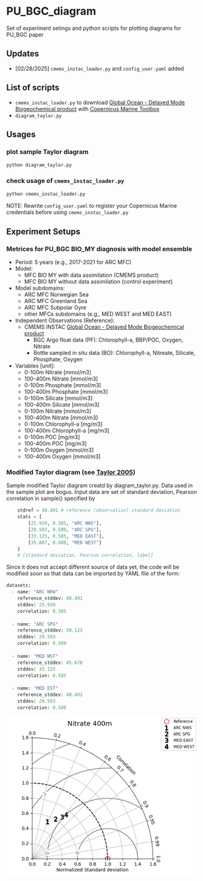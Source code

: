 # PU_BGC_diagram
Set of experiment setings and python scripts for plotting diagrams for PU_BGC paper

## Updates

- [02/28/2025] ```cmems_instac_loader.py``` and ```config_user.yaml``` added

## List of scripts

- ```cmems_instac_loader.py``` to download [Global Ocean - Delayed Mode Biogeochemical product](https://doi.org/10.17882/86207) with [Copernicus Marine Toolbox](https://help.marine.copernicus.eu/en/collections/9080063-copernicus-marine-toolbox)
- ```diagram_taylor.py```

## Usages

### plot sample Taylor diagram

```python
python diagram_taylor.py
```

### check usage of ```cmems_instac_loader.py```

```python
python cmems_instac_loader.py
```

NOTE: Rewrite ```config_user.yaml``` to register your Copernicus Marine credentials before using ```cmems_instac_loader.py```

## Experiment Setups

### Metrices for PU_BGC BIO_MY diagnosis with model ensemble 

- Period: 5 years (e.g., 2017-2021 for ARC MFC)
- Model:
   - MFC BIO MY with data assimilation (CMEMS product)
   - MFC BIO MY without data assimilation (control experiment)
- Model subdomains:
   - ARC MFC Norwegian Sea
   - ARC MFC Greenland Sea
   - ARC MFC Subpolar Gyre
   - other MFCs subdomains (e.g., MED WEST and MED EAST)
- Independent Observations (Reference):
   - CMEMS INSTAC [Global Ocean - Delayed Mode Biogeochemical product](https://doi.org/10.17882/86207)
       - BGC Argo float data (PF): Chlorophyll-a, BBP/POC, Oxygen, Nitrate
       - Bottle sampled in situ data (BO): Chlorophyll-a, Nitreate, Silicate, Phosphate, Oxygen 
- Variables [unit]: 
   - 0-100m Nitrate [mmol/m3]
   - 100-400m Nitrate [mmol/m3]
   - 0-100m Phosphate [mmol/m3]
   - 100-400m Phosphate [mmol/m3]
   - 0-100m Silicate [mmol/m3]
   - 100-400m Silicate [mmol/m3]
   - 0-100m Nitrate [mmol/m3]
   - 100-400m Nitrate [mmol/m3]
   - 0-100m Chlorophyll-a [mg/m3]
   - 100-400m Chlorophyll-a [mg/m3]
   - 0-100m POC [mg/m3]
   - 100-400m POC [mg/m3]
   - 0-100m Oxygen [mmol/m3]
   - 100-400m Oxygen [mmol/m3]

### Modified Taylor diagram (see [Taylor 2005](https://pcmdi.llnl.gov/staff/taylor/CV/Taylor_diagram_primer.pdf)) 

Sample modified Taylor diagram creatd by diagram_taylor.py. Data used in the sample plot are bogus. Input data are set of standard deviation, Pearson correlation in sample() specified by

```python
    stdref = 48.491 # reference (observation) standard deviation
    stats = [
        [25.939, 0.385, "ARC NWS"], 
        [29.593, 0.509, "ARC SPG"],
        [33.125, 0.585, "MED EAST"], 
        [35.807, 0.609, "MED WEST"]
    ]
    # [standard deviation, Pearson correlation, label]
```

Since it does not accept different source of data yet, the code will be modified soon so that data can be imported by YAML file of the form:

```python
datasets:
  - name: "ARC NRW"
    reference_stddev: 48.491
    stddev: 25.939
    correlation: 0.385

  - name: "ARC SPG"
    reference_stddev: 50.123
    stddev: 29.593
    correlation: 0.509

  - name: "MED WST"
    reference_stddev: 45.678
    stddev: 33.125
    correlation: 0.585

  - name: "MED EST"
    reference_stddev: 48.491
    stddev: 29.593
    correlation: 0.509
```

![Alt text](modified_taylor.png)
